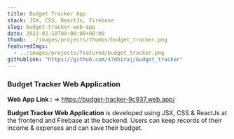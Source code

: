```yaml
---
title: Budget Tracker App
stack: JSX, CSS, ReactJs, Firebase
slug: budget-tracker-web-app
date: 2022-02-10T00:00:00+00:00
thumb: ../images/projects/thumbs/budget_tracker.png
featuredImgs: 
  - ../images/projects/featured/budget_tracker.png
githublink: "https://github.com/47dhiraj/budget_tracker"
---
```


### Budget Tracker Web Application

**Web App Link :** => https://budget-tracker-9c937.web.app/

**Budget Tracker Web Application** is developed using JSX, CSS & ReactJs at the frontend and Firebase at the backend. Users can keep records of their income & expenses and can save their budget.

